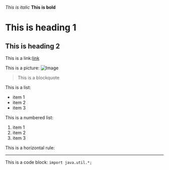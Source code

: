 _This is italic_
__This is bold__

This is heading 1
=================

## This is heading 2

This is a link:[link](https://kevin12j.github.io/cse15l-lab-reports/index.html)


This is a picture: ![Image](https://commonmark.org/help/images/favicon.png)

>This is a blockquote

This is a list:
* item 1
* item 2
* item 3

This is a numbered list:
1) item 1
2) item 2
3) item 3

This is a horizontal rule:
***

This is a code block:
`import java.util.*;`




